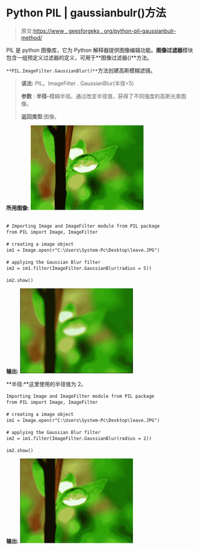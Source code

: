 # Python PIL | gaussianbulr()方法

> 原文:[https://www . geesforgeks . org/python-pil-gaussianbulr-method/](https://www.geeksforgeeks.org/python-pil-gaussianblur-method/)

PIL 是 python 图像库，它为 Python 解释器提供图像编辑功能。**图像过滤器**模块包含一组预定义过滤器的定义，可用于**图像过滤器()**方法。

`**PIL.ImageFilter.GaussianBlur()**`方法创建高斯模糊滤镜。

> **语法:** PIL。ImageFilter . GaussianBlur(半径=5)
> 
> **参数** :
> **半径**–模糊半径。通过改变半径值，获得了不同强度的高斯光束图像。
> 
> **返回类型**:图像。

**所用图像:**
![](img/2f1f05fd4d39d8748190bb240c18681a.png)

```

# Importing Image and ImageFilter module from PIL package 
from PIL import Image, ImageFilter 

# creating a image object 
im1 = Image.open(r"C:\Users\System-Pc\Desktop\leave.JPG") 

# applying the Gaussian Blur filter 
im2 = im1.filter(ImageFilter.GaussianBlur(radius = 5))

im2.show() 
```

**输出:**
![](img/dabeb3cdae5657bf00ba3e0e2e91601b.png)

**半径:**这里使用的半径值为 2。

```
Importing Image and ImageFilter module from PIL package 
from PIL import Image, ImageFilter 

# creating a image object 
im1 = Image.open(r"C:\Users\System-Pc\Desktop\leave.JPG") 

# applying the Gaussian Blur filter 
im2 = im1.filter(ImageFilter.GaussianBlur(radius = 2))

im2.show() 
```

**输出:**
![](img/0f386514c61ee2ef7b3bf374eb40cdb2.png)